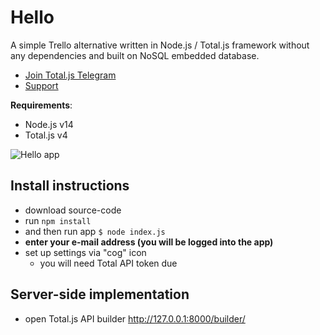 # Hello

A simple Trello alternative written in Node.js / Total.js framework without any dependencies and built on NoSQL embedded database.

- [Join Total.js Telegram](https://t.me/totaljs)
- [Support](https://www.totaljs.com/support/)

__Requirements__:

- Node.js v14
- Total.js v4

![Hello app](http://cdn.totaljs.com/images/hello.png)

## Install instructions

- download source-code
- run `npm install`
- and then run app `$ node index.js`
- __enter your e-mail address (you will be logged into the app)__
- set up settings via "cog" icon
	- you will need Total API token due

## Server-side implementation

- open Total.js API builder <http://127.0.0.1:8000/builder/>